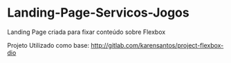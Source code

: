 # Landing-Page-Servicos-Jogos
Landing Page criada para fixar conteúdo sobre Flexbox

Projeto Utilizado como base: http://gitlab.com/karensantos/project-flexbox-dio
